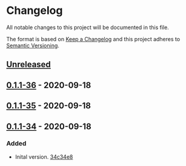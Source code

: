 # Changelog

All notable changes to this project will be documented in this file.

The format is based on [Keep a Changelog](http://keepachangelog.com/)
and this project adheres to [Semantic Versioning](http://semver.org/).

## [Unreleased](https://github.com/atomist-skills/skill-logging/compare/0.1.1-36...HEAD)

## [0.1.1-36](https://github.com/atomist-skills/skill-logging/compare/0.1.1-35...0.1.1-36) - 2020-09-18

## [0.1.1-35](https://github.com/atomist-skills/skill-logging/compare/0.1.1-34...0.1.1-35) - 2020-09-18

## [0.1.1-34](https://github.com/atomist-skills/skill-logging/tree/0.1.1-34) - 2020-09-18

### Added

-   Inital version. [34c34e8](https://github.com/atomist-skills/skill-logging/commit/34c34e846af265224fba2614e9463383f62c6150)
